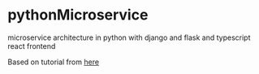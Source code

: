 # pythonMicroservice
microservice architecture in python with django and flask and typescript react frontend

Based on tutorial from [here](https://www.youtube.com/watch?v=0iB5IPoTDts)
